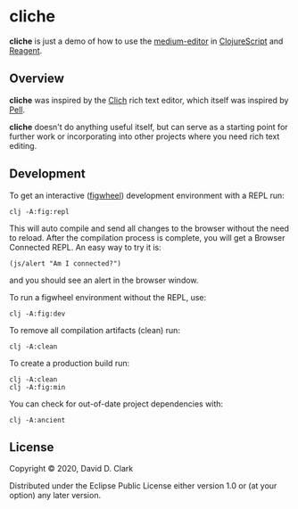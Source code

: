 # cliche

**cliche** is just a demo of how to use the [medium-editor](https://yabwe.github.io/medium-editor/) in [ClojureScript](https://clojurescript.org) and [Reagent](https://github.com/reagent-project/reagent). 

## Overview

**cliche** was inspired by the [Clich](https://github.com/clartaq/clich) rich text editor, which itself was inspired by [Pell](https://github.com/jaredreich/pell).

**cliche** doesn't do anything useful itself, but can serve as a starting point for further work or incorporating into other projects where you need rich text editing.

## Development

To get an interactive ([figwheel](https://figwheel.org)) development environment with a REPL run:

    clj -A:fig:repl

This will auto compile and send all changes to the browser without the
need to reload. After the compilation process is complete, you will
get a Browser Connected REPL. An easy way to try it is:

    (js/alert "Am I connected?")

and you should see an alert in the browser window.

To run a figwheel environment without the REPL, use:

    clj -A:fig:dev

To remove all compilation artifacts (clean) run:

    clj -A:clean

To create a production build run:

	clj -A:clean
	clj -A:fig:min

You can check for out-of-date project dependencies with:

    clj -A:ancient

## License

Copyright © 2020, David D. Clark

Distributed under the Eclipse Public License either version 1.0 or (at your option) any later version.

